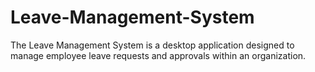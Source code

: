 # Leave-Management-System
The Leave Management System is a desktop application designed to manage employee leave requests and approvals within an organization.
